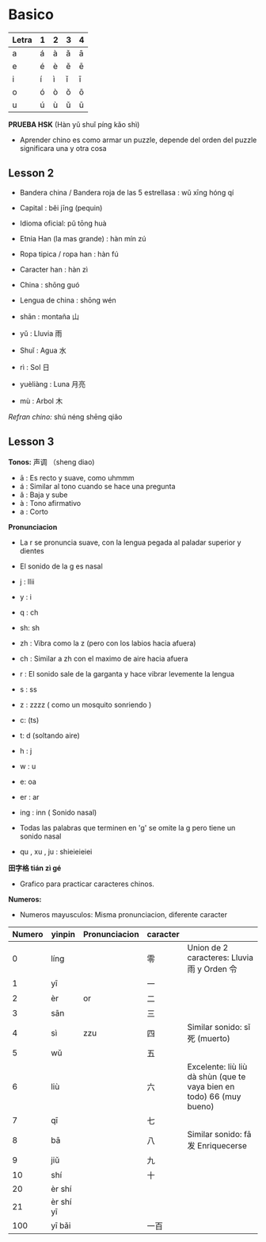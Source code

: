 # Basico
| Letra | 1 | 2 | 3 | 4 |
| ---- | ---- | ---- | ---- | ---- |
| a | á | à | ǎ | ā |
| e | é | è | ě | ē |
| i | í | ì | ǐ | ī |
| o | ó | ò | ǒ | ō |
| u | ú | ù | ǔ | ū |

**PRUEBA HSK** (Hàn yǔ shuǐ píng kǎo shì)
- Aprender chino es como armar un puzzle, depende del orden del puzzle significara una y otra cosa

## Lesson 2

- Bandera china / Bandera roja de las 5 estrellasa : wǔ xīng hóng qí
- Capital : běi jīng (pequin)
- Idioma oficial: pǔ tōng huà
- Etnia Han (la mas grande) : hàn mín zú
- Ropa tipica / ropa han :  hàn fú
- Caracter han : hàn zì
- China : shōng guó
- Lengua de china : shōng wén

- shān : montaña   山
- yǔ : Lluvia   雨
- Shuǐ : Agua  水
- rì : Sol  日
- yuèliàng : Luna  月亮
- mù : Arbol 木

*Refran chino:* shú néng shēng qiǎo

## Lesson 3

**Tonos:** 声调 （sheng diao)
- ā : Es recto y suave, como uhmmm
- á : Similar al tono cuando se hace una pregunta
- ǎ : Baja y sube
- à : Tono afirmativo 
- a : Corto 

**Pronunciacion**
- La r se pronuncia suave, con la lengua pegada al paladar superior y dientes 
- El sonido de la g es nasal
- j : llii
- y : i
- q : ch
- sh: sh
- zh : Vibra como la z (pero con los labios hacia afuera)
- ch : Similar a zh con el maximo de aire hacia afuera
- r : El sonido sale de la garganta y hace vibrar levemente la lengua
- s : ss
- z : zzzz ( como un mosquito sonriendo )
- c: (ts)
- t: d (soltando aire)
- h : j
- w : u
- e: oa
- er : ar
- ing : inn ( Sonido nasal)
- Todas las palabras que terminen en 'g' se omite la g pero tiene un sonido nasal

- qu , xu , ju : shieieieiei

**田字格  tián zì gé**
- Grafico para practicar caracteres chinos. 

**Numeros:**

- Numeros mayusculos: Misma pronunciacion, diferente caracter

| Numero | yinpin | Pronunciacion | caracter |  |
| ---- | ---- | ---- | ---- | ---- |
| 0 | líng |  | 零 | Union de 2 caracteres: Lluvia 雨 y Orden  令 |
| 1 | yī |  | 一 |  |
| 2 | èr | or | 二 |  |
| 3 | sān |  | 三 |  |
| 4 | sì | zzu | 四 | Similar sonido: sǐ 死 (muerto) |
| 5 | wǔ |  | 五 |  |
| 6 | liù |  | 六 | Excelente: liù liù dà shùn (que te vaya bien en todo) 66 (muy bueno) |
| 7 | qī |  | 七 |  |
| 8 | bā |  | 八 | Similar sonido:  fā 发 Enriquecerse |
| 9 | jiǔ |  | 九 |  |
| 10 | shí |  | 十 |  |
| 20 | èr shí |  |  |  |
| 21 | èr shí yī |  |  |  |
| 100 | yī bǎi |  | 一百 |  |

